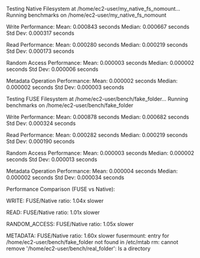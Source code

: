 Testing Native Filesystem at /home/ec2-user/my_native_fs_nomount...
Running benchmarks on /home/ec2-user/my_native_fs_nomount

Write Performance:
Mean: 0.000843 seconds
Median: 0.000667 seconds
Std Dev: 0.000317 seconds

Read Performance:
Mean: 0.000280 seconds
Median: 0.000219 seconds
Std Dev: 0.000173 seconds

Random Access Performance:
Mean: 0.000003 seconds
Median: 0.000002 seconds
Std Dev: 0.000006 seconds

Metadata Operation Performance:
Mean: 0.000002 seconds
Median: 0.000002 seconds
Std Dev: 0.000003 seconds

Testing FUSE Filesystem at /home/ec2-user/bench/fake_folder...
Running benchmarks on /home/ec2-user/bench/fake_folder

Write Performance:
Mean: 0.000878 seconds
Median: 0.000682 seconds
Std Dev: 0.000324 seconds

Read Performance:
Mean: 0.000282 seconds
Median: 0.000219 seconds
Std Dev: 0.000190 seconds

Random Access Performance:
Mean: 0.000003 seconds
Median: 0.000002 seconds
Std Dev: 0.000013 seconds

Metadata Operation Performance:
Mean: 0.000004 seconds
Median: 0.000002 seconds
Std Dev: 0.000034 seconds

Performance Comparison (FUSE vs Native):

WRITE:
FUSE/Native ratio: 1.04x slower

READ:
FUSE/Native ratio: 1.01x slower

RANDOM_ACCESS:
FUSE/Native ratio: 1.05x slower

METADATA:
FUSE/Native ratio: 1.60x slower
fusermount: entry for /home/ec2-user/bench/fake_folder not found in /etc/mtab
rm: cannot remove '/home/ec2-user/bench/real_folder': Is a directory